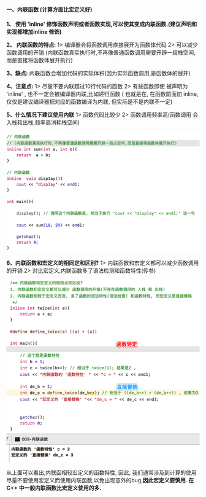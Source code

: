 #### 一、内联函数 (计算方面比宏定义好)


**1、 使用 'inline' 修饰函数声明或者函数实现,可以使其变成内联函数.(建议声明和实现都增加inline 修饰)**

**2、 内联函数的特点:**
1> 编译器会将函数调用直接展开为函数体代码
2> 可以减少函数调用的开销 (内联函数真实执行时,不再像普通函数调用需要开辟一段栈空间,而是直接将函数体展开执行)

**3、缺点:**
内联函数会增加代码的实际体积(因为实际函数调用,是函数体的展开)

**4、注意点:**
1> 尽量不要内联超过10行代码的函数
2> 有些函数即使 被声明为 'inline' , 也不一定会被编译器内联,比如递归函数
 ( 也就是在, 在函数前面加 inline,仅仅是建议编译器把对应的函数编译为内联, 但实际是不是内联不一定)

**5、什么情况下建议使用内联**
1>  函数代码比较少
2>  函数调用频率高(函数调用 会入栈和出栈,频率高消耗栈空间)

![](/assets/inline.png)

**6、内联函数和宏定义的相同定和区别?**
1> 内联函数和宏定义都可以减少函数调用的开销
2> 对比宏定义,内联函数多了语法检测和函数特性(传参)

![](/assets/Snip20190112_3.png)

从上面可以看出,内联函相较宏定义的函数特性, 因此, 我们通常涉及到计算的使用尽量不要使用宏定义而使用内联函数,以免出现意外的bug,**因此宏定义要慎用. 在C++ 中一般内联函数比宏定义使用的多.**


